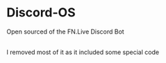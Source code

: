 # Discord-OS
Open sourced of the FN.Live Discord Bot<br><br>

I removed most of it as it included some special code

